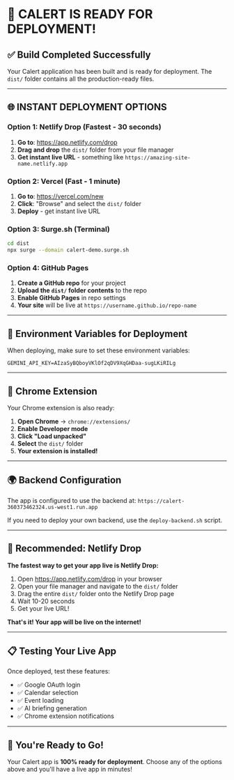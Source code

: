 # 🚀 **CALERT IS READY FOR DEPLOYMENT!**

## **✅ Build Completed Successfully**

Your Calert application has been built and is ready for deployment. The `dist/` folder contains all the production-ready files.

---

## **🌐 INSTANT DEPLOYMENT OPTIONS**

### **Option 1: Netlify Drop (Fastest - 30 seconds)**

1. **Go to**: https://app.netlify.com/drop
2. **Drag and drop** the `dist/` folder from your file manager
3. **Get instant live URL** - something like `https://amazing-site-name.netlify.app`

### **Option 2: Vercel (Fast - 1 minute)**

1. **Go to**: https://vercel.com/new
2. **Click**: "Browse" and select the `dist/` folder
3. **Deploy** - get instant live URL

### **Option 3: Surge.sh (Terminal)**

```bash
cd dist
npx surge --domain calert-demo.surge.sh
```

### **Option 4: GitHub Pages**

1. **Create a GitHub repo** for your project
2. **Upload the `dist/` folder contents** to the repo
3. **Enable GitHub Pages** in repo settings
4. **Your site** will be live at `https://username.github.io/repo-name`

---

## **🔧 Environment Variables for Deployment**

When deploying, make sure to set these environment variables:

```
GEMINI_API_KEY=AIzaSyBQboyVKlOf2qDV9XqGHDaa-sugLKiRILg
```

---

## **📱 Chrome Extension**

Your Chrome extension is also ready:

1. **Open Chrome** → `chrome://extensions/`
2. **Enable Developer mode**
3. **Click "Load unpacked"**
4. **Select** the `dist/` folder
5. **Your extension is installed!**

---

## **🌍 Backend Configuration**

The app is configured to use the backend at:
`https://calert-360373462324.us-west1.run.app`

If you need to deploy your own backend, use the `deploy-backend.sh` script.

---

## **🎯 Recommended: Netlify Drop**

**The fastest way to get your app live is Netlify Drop:**

1. Open https://app.netlify.com/drop in your browser
2. Open your file manager and navigate to the `dist/` folder
3. Drag the entire `dist/` folder onto the Netlify Drop page
4. Wait 10-20 seconds
5. Get your live URL!

**That's it! Your app will be live on the internet!**

---

## **📋 Testing Your Live App**

Once deployed, test these features:
- ✅ Google OAuth login
- ✅ Calendar selection
- ✅ Event loading
- ✅ AI briefing generation
- ✅ Chrome extension notifications

---

## **🎉 You're Ready to Go!**

Your Calert app is **100% ready for deployment**. Choose any of the options above and you'll have a live app in minutes!